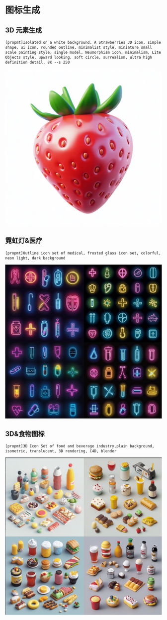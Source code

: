 # 图标生成



## 3D 元素生成

```
[propmt]Isolated on a white background, A Strawberries 3D icon, simple shape, ui icon, rounded outline, minimalist style, miniature small scale painting style, single model, Neumorphism icon, minimalism, Lite Objects style, upward looking, soft circle, surrealism, ultra high definition detail, 8K --s 250
```
![alt text](https://github.com/webkubor/picx-images-hosting/raw/master/blog/webkubor_Isolated_on_a_white_background_A_Strawberries_3D_icon__ff2e4fa6-4e87-4d3e-bdee-dba6586d46ed.2rv2cs7w52.webp)


## 霓虹灯&医疗
```
[propmt]Outline icon set of medical, frosted glass icon set, colorful, neon light, dark background
```
![alt text](https://github.com/webkubor/picx-images-hosting/raw/master/blog/image.8dwt2a74vg.jpg)



## 3D&食物图标
```
[propmt]3D Icon Set of food and beverage industry,plain background, isometric, translucent, 3D rendering, C4D, blender

```
![alt text](https://github.com/webkubor/picx-images-hosting/raw/master/blog/image.361ifaeh5v.jpg)
